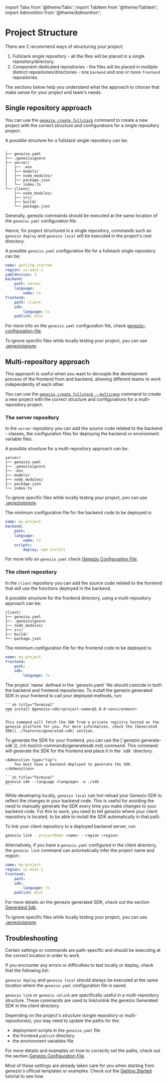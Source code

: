 import Tabs from '@theme/Tabs';
import TabItem from '@theme/TabItem';
import Admonition from '@theme/Admonition';

# Project Structure

There are 2 recommend ways of structuring your project:

1. Fullstack single repository - all the files will be placed in a single repository/directory.
2. Component-dedicated repositories - the files will be placed in multiple distinct repositories/directories - one `backend` and one or more `frontend` repositories.

The sections below help you understand what the approach to choose that make sense for your project and team's needs.

## Single repository approach

You can use the [`genezio create fullstack`](../cli-tool/cli-commands/genezio-create.md) command to create a new project with the correct structure and configurations for a single repository project.

A possible structure for a fullstack single repository can be:

```fallback title="Single repository"
.
├── genezio.yaml
├── .genezioignore
├── server/
│   ├── .env
│   ├── models/
│   ├── node_modules/
│   ├── package.json
│   └── index.ts
└── client/
    ├── node_modules/
    ├── src/
    ├── build/
    └── package.json
```

Generally, genezio commands should be executed at the same location of the `genezio.yaml` configuration file.

Hence, for project structured in a single repository, commands such as `genezio deploy` and `genezio local` will be executed in the project's root directory.

A possible `genezio.yaml` configuration file for a fullstack single repository can be:

```yaml title="genezio.yaml"
name: getting-started
region: us-east-1
yamlVersion: 2
backend:
    path: server
    language:
        name: ts
frontend:
    path: client
    sdk:
        language: ts
    publish: dist
```

For more info on the `genezio.yaml` configuration file, check [genezio-configuration-file](genezio-configuration-file).

To ignore specific files while locally testing your project, you can use [.genezioignore](.genezioignore).

## Multi-repository approach

This approach is useful when you want to decouple the development process of the frontend from and backend, allowing different teams to work independently of each other.

You can use the [`genezio create fullstack --multirepo`](../cli-tool/cli-commands/genezio-create.md) command to create a new project with the correct structure and configurations for a multi-repository project.

### The server repository

In the `server` repository you can add the source code related to the backend - classes, the configuration files for deploying the backend or environment variable files.

A possible structure for a multi-repository approach can be:

```fallback title="Server repository"
server/
├── genezio.yaml
├── .genezioignore
├── .env
├── models/
├── node_modules/
├── package.json
└── index.ts
```

To ignore specific files while locally testing your project, you can use [.genezioignore](.genezioignore).

The minimum configuration file for the backend code to be deployed is:

```yaml title="genezio.yaml"
name: my-project
backend:
    path: .
    language:
        name: ts
    scripts:
        deploy: npm install
```

For more info on `genezio.yaml` check [Genezio Configuration File](genezio-configuration-file).

### The client repository

In the `client` repository you can add the source code related to the frontend that will use the functions deployed in the backend.

A possible structure for the frontend directory, using a multi-repository approach can be:

```fallback title="Client repository"
client/
├── genezio.yaml
├── .genezioignore
├── node_modules/
├── src/
├── build/
└── package.json
```

The minimum configuration file for the frontend code to be deployed is:

```yaml title="genezio.yaml"
name: my-project
frontend:
    path: .
    sdk:
        language: ts
```

<Admonition type="tip">
    The project `name` defined in the `genezio.yaml` file should coincide in both the backend and frontend repositories.
</Admonition>

<Tabs groupId="languages">
  <TabItem value="ts/js" label="TypeScript / JavaScript">
    To install the genezio generated SDK in your frontend to call your deployed methods, run:

    ```sh title="Terminal"
    npm install @genezio-sdk/<project-name>@1.0.0-<environment>
    ```

    This command will fetch the SDK from a private registry hosted on the genezio platform for you. For more information, check the [Generated SDK](../features/generated-sdk) section.

  </TabItem>
  <TabItem value="Other" label="Other supported languages">
    To generate the SDK for your frontend, you can use the [`genezio generate-sdk`](../cli-tool/cli-commands/generatesdk.md) command. This command will generate the SDK for the frontend and place it in the `sdk` directory.

    <Admonition type="tip">
        You must have a backend deployed to generate the SDK.
    </Admonition>

    ```sh title="Terminal"
    genezio sdk --language <language> -o ./sdk
    ```

  </TabItem>
</Tabs>

While developing locally, `genezio local` can hot-reload your Genezio SDK to reflect the changes in your backend code. This is useful for avoiding the need to manually generate the SDK every time you make changes to your backend code. For this to work, you need to tell genezio where your client repository is located, to be able to install the SDK automatically in that path.

To link your client repository to a deployed backend server, run:

```sh title="Terminal"
genezio link --projectName <name> --region <region>
```

Alternatively, if you have a `genezio.yaml` configured in the client directory, the `genezio link` command can automatically infer the project name and region:

```yaml title="genezio.yaml"
name: my-project
region: us-east-1
frontend:
    path: .
    sdk:
        language: ts
    publish: dist
```

For more details on the genezio generated SDK, check out the section [Generated Sdk](../features/generated-sdk).

To ignore specific files while locally testing your project, you can use [.genezioignore](.genezioignore).

## Troubleshooting

Certain settings or commands are path-specific and should be executing at the correct location in order to work.

If you encounter any errors or difficulties to test locally or deploy, check that the following list:

`genezio deploy` and `genezio local` should always be executed at the same location where the `genezio.yaml` configuration file is saved.

`genezio link` or `genezio unlink` are specifically useful in a multi-repository structure. These commands are used to link/unlink the genezio Generated SDK in the client directory.

Depending on the project's structure (single repository or multi-repositories), you may need to update the paths for the:

-   deployment scripts in the `genezio.yaml` file
-   the frontend `publish` directory
-   the environment variables file

For more details and examples on how to correctly set the paths, check out the section [Genezio Configuration File](genezio-configuration-file).

Most of these settings are already taken care for you when starting from genezio's official templates or examples. Check out the [Getting Started](../getting-started) tutorial to see how.
